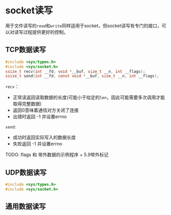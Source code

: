 # socket读写

用于文件读写的`read`和`write`同样适用于socket，但socket读写有专门的接口，可以对读写过程提供更好的控制。

## TCP数据读写

```c
#include <sys/types.h>
#include <sys/socket.h>
ssize_t recv(int __fd, void *__buf, size_t __n, int __flags);
ssize_t send(int __fd, const void *__buf, size_t __n, int __flags);
```

`recv`：
- 正常读返回读取数据的长度(可能小于给定的`len`，因此可能需要多次调用才能取得完整数据)
- 返回0意味着通信对方关闭了连接
- 出错时返回 -1 并设置errno

`send`:
- 成功时返回实际写入的数据长度
- 失败返回 -1 并设置errno

TODO: flags 和 带外数据的示例程序 + 5.9带外标记

## UDP数据读写

```c
#include <sys/types.h>
#include <sys/socket.h>
```

## 通用数据读写